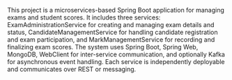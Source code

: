 This project is a microservices-based Spring Boot application for managing exams and student scores. It includes three services: ExamAdministrationService for creating and managing exam details and status, CandidateManagementService for handling candidate registration and exam participation, and MarkManagementService for recording and finalizing exam scores. The system uses Spring Boot, Spring Web, MongoDB, WebClient for inter-service communication, and optionally Kafka for asynchronous event handling. Each service is independently deployable and communicates over REST or messaging.
